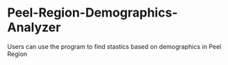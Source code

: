 # Peel-Region-Demographics-Analyzer
Users can use the program to find stastics based on demographics in Peel Region
